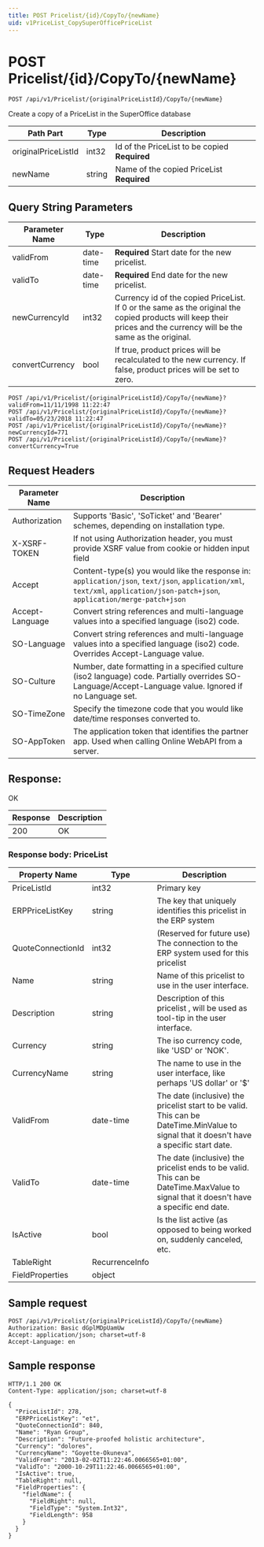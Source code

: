 ```yaml
---
title: POST Pricelist/{id}/CopyTo/{newName}
uid: v1PriceList_CopySuperOfficePriceList
---
```


# POST Pricelist/{id}/CopyTo/{newName}

```http
POST /api/v1/Pricelist/{originalPriceListId}/CopyTo/{newName}
```

Create a copy of a PriceList in the SuperOffice database






| Path Part | Type | Description |
|-----------|------|-------------|
| originalPriceListId | int32 | Id of the PriceList to be copied **Required** |
| newName | string | Name of the copied PriceList **Required** |


## Query String Parameters

| Parameter Name | Type |  Description |
|----------------|------|--------------|
| validFrom | date-time | **Required** Start date for the new pricelist. |
| validTo | date-time | **Required** End date for the new pricelist. |
| newCurrencyId | int32 |  Currency id of the copied PriceList. If 0 or the same as the original the copied products will keep their prices and the currency will be the same as the original. |
| convertCurrency | bool |  If true, product prices will be recalculated to the new currency. If false, product prices will be set to zero. |

```http
POST /api/v1/Pricelist/{originalPriceListId}/CopyTo/{newName}?validFrom=11/11/1998 11:22:47
POST /api/v1/Pricelist/{originalPriceListId}/CopyTo/{newName}?validTo=05/23/2018 11:22:47
POST /api/v1/Pricelist/{originalPriceListId}/CopyTo/{newName}?newCurrencyId=771
POST /api/v1/Pricelist/{originalPriceListId}/CopyTo/{newName}?convertCurrency=True
```


## Request Headers

| Parameter Name | Description |
|----------------|-------------|
| Authorization  | Supports 'Basic', 'SoTicket' and 'Bearer' schemes, depending on installation type. |
| X-XSRF-TOKEN   | If not using Authorization header, you must provide XSRF value from cookie or hidden input field |
| Accept         | Content-type(s) you would like the response in: `application/json`, `text/json`, `application/xml`, `text/xml`, `application/json-patch+json`, `application/merge-patch+json` |
| Accept-Language | Convert string references and multi-language values into a specified language (iso2) code. |
| SO-Language | Convert string references and multi-language values into a specified language (iso2) code. Overrides Accept-Language value. |
| SO-Culture | Number, date formatting in a specified culture (iso2 language) code. Partially overrides SO-Language/Accept-Language value. Ignored if no Language set. |
| SO-TimeZone | Specify the timezone code that you would like date/time responses converted to. |
| SO-AppToken | The application token that identifies the partner app. Used when calling Online WebAPI from a server. |


## Response:

OK

| Response | Description |
|----------------|-------------|
| 200 | OK |

### Response body: PriceList

| Property Name | Type |  Description |
|----------------|------|--------------|
| PriceListId | int32 | Primary key |
| ERPPriceListKey | string | The key that uniquely identifies this pricelist in the ERP system |
| QuoteConnectionId | int32 | (Reserved for future use) The connection to the ERP system used for this pricelist |
| Name | string | Name of this pricelist to use in the user interface. |
| Description | string | Description of this pricelist , will be used as tool-tip in the user interface. |
| Currency | string | The iso currency code, like 'USD' or 'NOK'. |
| CurrencyName | string | The name to use in the user interface, like perhaps 'US dollar' or '$' |
| ValidFrom | date-time | The date (inclusive) the pricelist start to be valid. This can be DateTime.MinValue to signal that it doesn't have a specific start date. |
| ValidTo | date-time | The date (inclusive) the pricelist ends to be valid. This can be DateTime.MaxValue to signal that it doesn't have a specific end date. |
| IsActive | bool | Is the list active (as opposed to being worked on, suddenly canceled, etc. |
| TableRight | RecurrenceInfo |  |
| FieldProperties | object |  |

## Sample request

```http!
POST /api/v1/Pricelist/{originalPriceListId}/CopyTo/{newName}
Authorization: Basic dGplMDpUamUw
Accept: application/json; charset=utf-8
Accept-Language: en
```

## Sample response

```http_
HTTP/1.1 200 OK
Content-Type: application/json; charset=utf-8

{
  "PriceListId": 278,
  "ERPPriceListKey": "et",
  "QuoteConnectionId": 840,
  "Name": "Ryan Group",
  "Description": "Future-proofed holistic architecture",
  "Currency": "dolores",
  "CurrencyName": "Goyette-Okuneva",
  "ValidFrom": "2013-02-02T11:22:46.0066565+01:00",
  "ValidTo": "2000-10-29T11:22:46.0066565+01:00",
  "IsActive": true,
  "TableRight": null,
  "FieldProperties": {
    "fieldName": {
      "FieldRight": null,
      "FieldType": "System.Int32",
      "FieldLength": 958
    }
  }
}
```